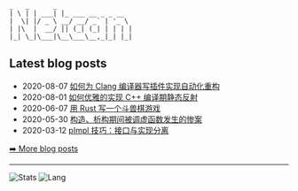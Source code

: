 
```
_   _      _
| \ | | ___| |_ ___ __ _ _ __
|  \| |/ _ \ __/ __/ _` | '_ \
| |\  |  __/ || (_| (_| | | | |
|_| \_|\___|\__\___\__,_|_| |_|
```

## Latest blog posts
- 2020-08-07 [如何为 Clang 编译器写插件实现自动化重构](https://netcan.github.io/2020/08/07/%E5%A6%82%E4%BD%95%E4%B8%BAClang%E7%BC%96%E8%AF%91%E5%99%A8%E5%86%99%E6%8F%92%E4%BB%B6%E5%AE%9E%E7%8E%B0%E8%87%AA%E5%8A%A8%E5%8C%96%E9%87%8D%E6%9E%84/)
- 2020-08-01 [如何优雅的实现 C++ 编译期静态反射](https://netcan.github.io/2020/08/01/%E5%A6%82%E4%BD%95%E4%BC%98%E9%9B%85%E7%9A%84%E5%AE%9E%E7%8E%B0C-%E7%BC%96%E8%AF%91%E6%9C%9F%E9%9D%99%E6%80%81%E5%8F%8D%E5%B0%84/)
- 2020-06-07 [用 Rust 写一个斗兽棋游戏](https://netcan.github.io/2020/06/07/%E7%94%A8Rust%E5%86%99%E4%B8%80%E4%B8%AA%E6%96%97%E5%85%BD%E6%A3%8B%E6%B8%B8%E6%88%8F/)
- 2020-05-30 [构造、析构期间被调虚函数发生的惨案](https://netcan.github.io/2020/05/30/%E6%9E%84%E9%80%A0%E3%80%81%E6%9E%90%E6%9E%84%E6%9C%9F%E9%97%B4%E8%A2%AB%E8%B0%83%E8%99%9A%E5%87%BD%E6%95%B0%E5%8F%91%E7%94%9F%E7%9A%84%E6%83%A8%E6%A1%88/)
- 2020-03-12 [pImpl 技巧：接口与实现分离](https://netcan.github.io/2020/03/12/pImpl%E6%8A%80%E5%B7%A7%EF%BC%9A%E6%8E%A5%E5%8F%A3%E4%B8%8E%E5%AE%9E%E7%8E%B0%E5%88%86%E7%A6%BB/)

[➡️ More blog posts](https://netcan.github.io/archives/)

---
![Stats](https://github-readme-stats.vercel.app/api?username=netcan)
![Lang](https://github-readme-stats.vercel.app/api/top-langs/?username=netcan&hide=ipynb,html&layout=compact)
